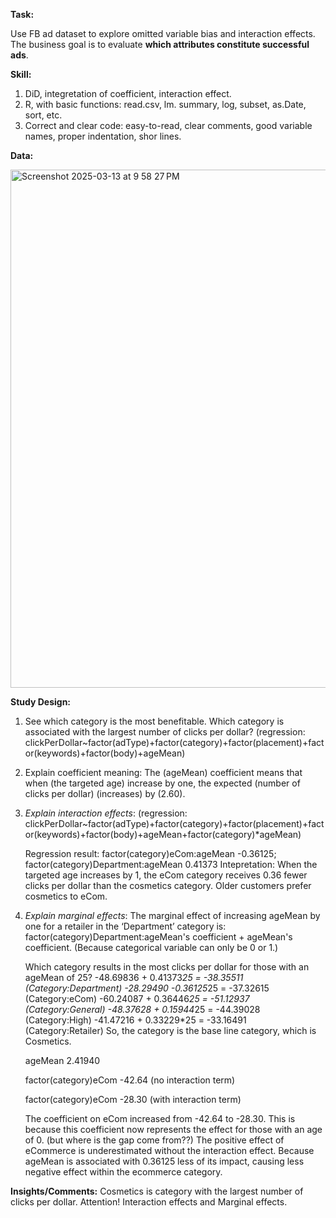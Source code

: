**Task:**

Use FB ad dataset to explore omitted variable bias and interaction effects. The business goal is to evaluate **which attributes constitute successful ads**.

**Skill:**

1. DiD, integretation of coefficient, interaction effect.
2. R, with basic functions: read.csv, lm. summary, log, subset, as.Date, sort, etc.
3. Correct and clear code: easy-to-read, clear comments, good variable names, proper indentation, shor lines.

**Data:**

<img width="829" alt="Screenshot 2025-03-13 at 9 58 27 PM" src="https://github.com/user-attachments/assets/c7660e4d-3561-4de8-8b85-80f7496acee2" />


**Study Design:**

1. See which category is the most benefitable. Which category is associated with the largest number of clicks per dollar?
   (regression: clickPerDollar~factor(adType)+factor(category)+factor(placement)+factor(keywords)+factor(body)+ageMean) 
   
2. Explain coefficient meaning: The (ageMean) coefficient means that when (the targeted age) increase by one, the expected (number of clicks per dollar) (increases) by (2.60).

3. *Explain interaction effects*:
   (regression: clickPerDollar~factor(adType)+factor(category)+factor(placement)+factor(keywords)+factor(body)+ageMean+factor(category)*ageMean)

   Regression result:
   factor(category)eCom:ageMean  -0.36125; factor(category)Department:ageMean  0.41373
   Intepretation: When the targeted age increases by 1, the eCom category receives 0.36 fewer clicks per dollar than the cosmetics category. Older customers prefer cosmetics to eCom.

4. *Explain marginal effects*:
   The marginal effect of increasing ageMean by one for a retailer in the ‘Department’ category is: factor(category)Department:ageMean's coefficient + ageMean's coefficient. (Because categorical variable can only be 0 or 1.)

   Which category results in the most clicks per dollar for those with an ageMean of 25? 
    -48.69836 + 0.41373*25 = -38.35511 (Category:Department)
    -28.29490  -0.36125*25 = -37.32615 (Category:eCom)
    -60.24087 + 0.36446*25 = -51.12937 (Category:General)
    -48.37628 + 0.15944*25 = -44.39028 (Category:High)
    -41.47216 + 0.33229*25 = -33.16491 (Category:Retailer)
   So, the category is the base line category, which is Cosmetics.

   ageMean 2.41940
   
   factor(category)eCom -42.64 (no interaction term)
   
   factor(category)eCom -28.30 (with interaction term)
   
   The coefficient on eCom increased from -42.64 to -28.30. This is because this coefficient now represents the effect for those with an age of 0. (but where is the gap come from??)
   The positive effect of eCommerce is underestimated without the interaction effect. Because ageMean is associated with 0.36125 less of its impact, causing less negative effect within the ecommerce category.

**Insights/Comments:**
   Cosmetics is category with the largest number of clicks per dollar. Attention! Interaction effects and Marginal effects.
